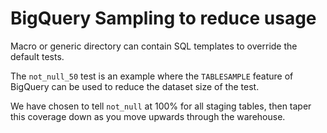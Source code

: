 # BigQuery Sampling to reduce usage

Macro or generic directory can contain SQL templates to override the default tests.

The `not_null_50` test is an example where the `TABLESAMPLE` feature of BigQuery can be used to reduce the dataset size of the test.

We have chosen to tell `not_null` at 100% for all staging tables, then taper this coverage down as you move upwards through the warehouse.
